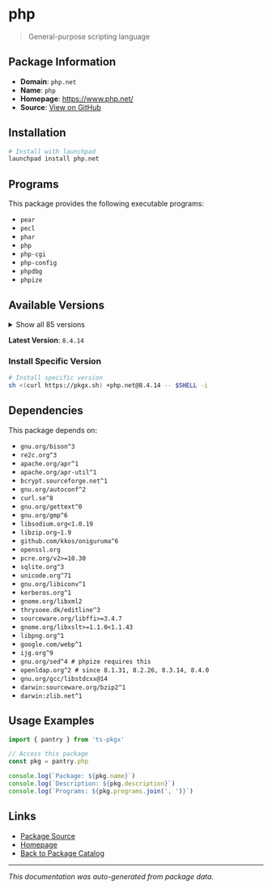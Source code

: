 # php

> General-purpose scripting language

## Package Information

- **Domain**: `php.net`
- **Name**: `php`
- **Homepage**: https://www.php.net/
- **Source**: [View on GitHub](https://github.com/pkgxdev/pantry/tree/main/projects/php.net/package.yml)

## Installation

```bash
# Install with launchpad
launchpad install php.net
```

## Programs

This package provides the following executable programs:

- `pear`
- `pecl`
- `phar`
- `php`
- `php-cgi`
- `php-config`
- `phpdbg`
- `phpize`

## Available Versions

<details>
<summary>Show all 85 versions</summary>

- `8.4.14`, `8.4.13`, `8.4.12`, `8.4.11`, `8.4.10`
- `8.4.9`, `8.4.8`, `8.4.7`, `8.4.6`, `8.4.5`
- `8.4.4`, `8.4.3`, `8.4.2`, `8.4.1`, `8.4.0`
- `8.3.27`, `8.3.26`, `8.3.25`, `8.3.24`, `8.3.23`
- `8.3.22`, `8.3.21`, `8.3.20`, `8.3.19`, `8.3.18`
- `8.3.17`, `8.3.16`, `8.3.15`, `8.3.14`, `8.3.13`
- `8.3.12`, `8.3.11`, `8.3.10`, `8.3.9`, `8.3.8`
- `8.3.7`, `8.3.6`, `8.3.5`, `8.3.4`, `8.3.3`
- `8.3.2`, `8.3.1`, `8.3.0`, `8.2.29`, `8.2.28`
- `8.2.27`, `8.2.26`, `8.2.25`, `8.2.24`, `8.2.23`
- `8.2.22`, `8.2.21`, `8.2.20`, `8.2.19`, `8.2.18`
- `8.2.17`, `8.2.16`, `8.2.15`, `8.2.14`, `8.2.13`
- `8.2.12`, `8.2.11`, `8.2.10`, `8.2.9`, `8.2.8`
- `8.2.7`, `8.2.6`, `8.2.5`, `8.1.32`, `8.1.31`
- `8.1.30`, `8.1.29`, `8.1.28`, `8.1.27`, `8.1.26`
- `8.1.25`, `8.1.24`, `8.1.23`, `8.1.22`, `8.1.21`
- `8.1.20`, `8.1.18`, `8.0.30`, `8.0.28`, `7.4.33`

</details>

**Latest Version**: `8.4.14`

### Install Specific Version

```bash
# Install specific version
sh <(curl https://pkgx.sh) +php.net@8.4.14 -- $SHELL -i
```

## Dependencies

This package depends on:

- `gnu.org/bison^3`
- `re2c.org^3`
- `apache.org/apr^1`
- `apache.org/apr-util^1`
- `bcrypt.sourceforge.net^1`
- `gnu.org/autoconf^2`
- `curl.se^8`
- `gnu.org/gettext^0`
- `gnu.org/gmp^6`
- `libsodium.org<1.0.19`
- `libzip.org~1.9`
- `github.com/kkos/oniguruma^6`
- `openssl.org`
- `pcre.org/v2>=10.30`
- `sqlite.org^3`
- `unicode.org^71`
- `gnu.org/libiconv^1`
- `kerberos.org^1`
- `gnome.org/libxml2`
- `thrysoee.dk/editline^3`
- `sourceware.org/libffi>=3.4.7`
- `gnome.org/libxslt>=1.1.0<1.1.43`
- `libpng.org^1`
- `google.com/webp^1`
- `ijg.org^9`
- `gnu.org/sed^4 # phpize requires this`
- `openldap.org^2 # since 8.1.31, 8.2.26, 8.3.14, 8.4.0`
- `gnu.org/gcc/libstdcxx@14`
- `darwin:sourceware.org/bzip2^1`
- `darwin:zlib.net^1`

## Usage Examples

```typescript
import { pantry } from 'ts-pkgx'

// Access this package
const pkg = pantry.php

console.log(`Package: ${pkg.name}`)
console.log(`Description: ${pkg.description}`)
console.log(`Programs: ${pkg.programs.join(', ')}`)
```

## Links

- [Package Source](https://github.com/pkgxdev/pantry/tree/main/projects/php.net/package.yml)
- [Homepage](https://www.php.net/)
- [Back to Package Catalog](../../package-catalog.md)

---

*This documentation was auto-generated from package data.*

